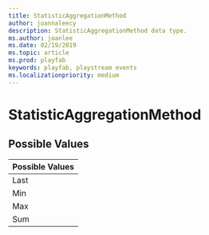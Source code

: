 ```yaml
---
title: StatisticAggregationMethod
author: joannaleecy
description: StatisticAggregationMethod data type.
ms.author: joanlee
ms.date: 02/19/2019
ms.topic: article
ms.prod: playfab
keywords: playfab, playstream events
ms.localizationpriority: medium
---
```


# StatisticAggregationMethod

## Possible Values

|Possible Values|
| :--------------------|
|Last|
|Min|
|Max|
|Sum|

